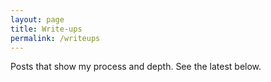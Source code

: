 ```yaml
---
layout: page
title: Write-ups
permalink: /writeups
---
```


Posts that show my process and depth. See the latest below.
